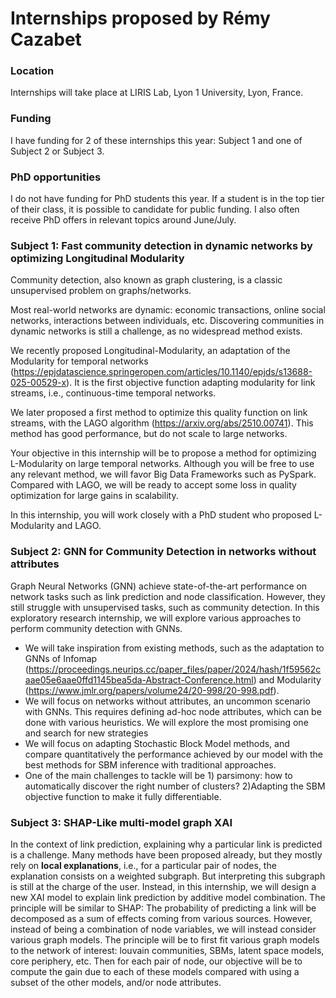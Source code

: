 # Internships proposed by Rémy Cazabet 
### Location
Internships will take place at LIRIS Lab, Lyon 1 University, Lyon, France.

### Funding
I have funding for 2 of these internships this year: Subject 1 and one of Subject 2 or Subject 3.

### PhD opportunities
I do not have funding for PhD students this year. If a student is in the top tier of their class, it is possible to candidate for public funding. I also often receive PhD offers in relevant topics around June/July.

### Subject 1: Fast community detection in dynamic networks by optimizing Longitudinal Modularity
Community detection, also known as graph clustering, is a classic unsupervised problem on graphs/networks. 

Most real-world networks are dynamic: economic transactions, online social networks, interactions between individuals, etc. Discovering communities in dynamic networks is still a challenge, as no widespread method exists.

We recently proposed Longitudinal-Modularity, an adaptation of the Modularity for temporal networks (https://epjdatascience.springeropen.com/articles/10.1140/epjds/s13688-025-00529-x). It is the first objective function adapting modularity for link streams, i.e., continuous-time temporal networks.

We later proposed a first method to optimize this quality function on link streams, with the LAGO algorithm (https://arxiv.org/abs/2510.00741). This method has good performance, but do not scale to large networks. 

Your objective in this internship will be to propose a method for optimizing L-Modularity on large temporal networks. Although you will be free to use any relevant method, we will favor Big Data Frameworks such as PySpark. Compared with LAGO, we will be ready to accept some loss in quality optimization for large gains in scalability.

In this internship, you will work closely with a PhD student who proposed L-Modularity and LAGO.

### Subject 2: GNN for Community Detection in networks without attributes
Graph Neural Networks (GNN) achieve state-of-the-art performance on network tasks such as link prediction and node classification. However, they still struggle with unsupervised tasks, such as community detection. In this exploratory research internship, we will explore various approaches to perform community detection with GNNs.
* We will take inspiration from existing methods, such as the adaptation to GNNs of Infomap (https://proceedings.neurips.cc/paper_files/paper/2024/hash/1f59562caae05e6aae0ffd1145bea5da-Abstract-Conference.html) and Modularity (https://www.jmlr.org/papers/volume24/20-998/20-998.pdf).
* We will focus on networks without attributes, an uncommon scenario with GNNs. This requires defining ad-hoc node attributes, which can be done with various heuristics. We will explore the most promising one and search for new strategies
* We will focus on adapting Stochastic Block Model methods, and compare quantitatively the performance achieved by our model with the best methods for SBM inference with traditional approaches.
* One of the main challenges to tackle will be 1) parsimony: how to automatically discover the right number of clusters? 2)Adapting the SBM objective function to make it fully differentiable.

### Subject 3: SHAP-Like multi-model graph XAI
In the context of link prediction, explaining why a particular link is predicted is a challenge. Many methods have been proposed already, but they mostly rely on **local explanations**, i.e., for a particular pair of nodes, the explanation consists on a weighted subgraph. But interpreting this subgraph is still at the charge of the user. Instead, in this internship, we will design a new XAI model to explain link prediction by additive model combination. The principle will be similar to SHAP: The probability of predicting a link will be decomposed as a sum of effects coming from various sources. However, instead of being a combination of node variables, we will instead consider various graph models. The principle will be to first fit various graph models to the network of interest: louvain communities, SBMs, latent space models, core periphery, etc. Then for each pair of node, our objective will be to compute the gain due to each of these models compared with using a subset of the other models, and/or node attributes. 
